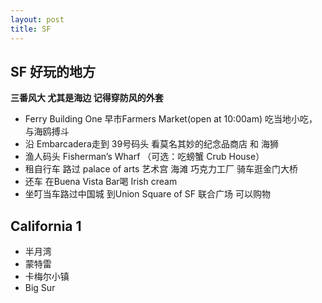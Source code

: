 ```yaml
---
layout: post
title: SF
---
```


## SF 好玩的地方
**三番风大 尤其是海边 记得穿防风的外套**
- Ferry Building One 早市Farmers Market(open at 10:00am) 吃当地小吃，与海鸥搏斗
- 沿 Embarcadera走到 39号码头 看莫名其妙的纪念品商店 和 海狮
- 渔人码头 Fisherman’s Wharf （可选：吃螃蟹 Crub House）
- 租自行车 路过 palace of arts 艺术宫 海滩 巧克力工厂 骑车逛金门大桥
- 还车 在Buena Vista Bar喝 Irish cream
- 坐叮当车路过中国城 到Union Square of SF 联合广场 可以购物

## California 1
- 半月湾
- 蒙特雷
- 卡梅尔小镇
- Big Sur
